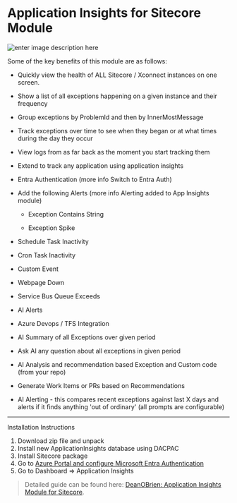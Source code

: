# Application Insights for Sitecore Module

![enter image description here](https://deanobrien.uk/wp-content/uploads/2022/11/ApplicationInsights.png)

Some of the key benefits of this module are as follows:

 - Quickly view the health of ALL Sitecore / Xconnect instances on one screen.

 - Show a list of all exceptions happening on a given instance and their frequency

 - Group exceptions by ProblemId and then by InnerMostMessage

 - Track exceptions over time to see when they began or at what times during the day they occur

 - View logs from as far back as the moment you start tracking them
 
 - Extend to track any application using application insights

 - Entra Authentication (more info Switch to Entra Auth)

 - Add the following Alerts (more info Alerting added to App Insights module)

   - Exception Contains String

   - Exception Spike

 - Schedule Task Inactivity

 - Cron Task Inactivity

 - Custom Event

 - Webpage Down

 - Service Bus Queue Exceeds

 - AI Alerts

 - Azure Devops / TFS Integration

 - AI Summary of all Exceptions over given period

 - Ask AI any question about all exceptions in given period

 - AI Analysis and recommendation based Exception and Custom code (from your repo)

 - Generate Work Items or PRs based on Recommendations

 - AI Alerting - this compares recent exceptions against last X days and alerts if it finds anything 'out of ordinary' (all prompts are configurable)

 
 --------------------------------
 
 Installation Instructions
 
 1) Download zip file and unpack
 2) Install new ApplicationInsights database using DACPAC
 3) Install Sitecore package
 4) Go to [Azure Portal and configure Microsoft Entra Authentication](https://deanobrien.uk/update-application-insights-module-to-switch-to-use-entra-authentication/)
 6) Go to Dashboard => Application Insights
 
 
> Detailed guide can be found here: [DeanOBrien: Application Insights Module for Sitecore](https://deanobrien.uk/application-insights-for-sitecore-module/).
